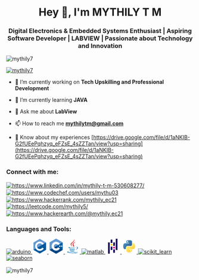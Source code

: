 <h1 align="center">Hey 👋, I'm MYTHILY T M</h1>
<h3 align="center">Digital Electronics & Embedded Systems Enthusiast | Aspiring Software Developer | LABVIEW | Passionate about Technology and Innovation</h3>

<p align="left"> <img src="https://komarev.com/ghpvc/?username=mythily7&label=Profile%20views&color=0e75b6&style=flat" alt="mythily7" /> </p>

<p align="left"> <a href="https://github.com/ryo-ma/github-profile-trophy"><img src="https://github-profile-trophy.vercel.app/?username=mythily7" alt="mythily7" /></a> </p>

- 🔭 I’m currently working on **Tech Upskilling and Professional Development**

- 🌱 I’m currently learning **JAVA**

- 💬 Ask me about **LabView**

- 📫 How to reach me **mythilytm@gmail.com**

- 📄 Know about my experiences [https://drive.google.com/file/d/1aNKIB-G2fUEePqhzyq_eFZsE_4sZZTan/view?usp=sharing](https://drive.google.com/file/d/1aNKIB-G2fUEePqhzyq_eFZsE_4sZZTan/view?usp=sharing)

<h3 align="left">Connect with me:</h3>
<p align="left">
<a href="https://linkedin.com/in/https://www.linkedin.com/in/mythily-t-m-530608277/" target="blank"><img align="center" src="https://raw.githubusercontent.com/rahuldkjain/github-profile-readme-generator/master/src/images/icons/Social/linked-in-alt.svg" alt="https://www.linkedin.com/in/mythily-t-m-530608277/" height="30" width="40" /></a>
<a href="https://www.codechef.com/users/https://www.codechef.com/users/mythu03" target="blank"><img align="center" src="https://cdn.jsdelivr.net/npm/simple-icons@3.1.0/icons/codechef.svg" alt="https://www.codechef.com/users/mythu03" height="30" width="40" /></a>
<a href="https://www.hackerrank.com/https://www.hackerrank.com/mythily_ec21" target="blank"><img align="center" src="https://raw.githubusercontent.com/rahuldkjain/github-profile-readme-generator/master/src/images/icons/Social/hackerrank.svg" alt="https://www.hackerrank.com/mythily_ec21" height="30" width="40" /></a>
<a href="https://www.leetcode.com/https://leetcode.com/mythily5/" target="blank"><img align="center" src="https://raw.githubusercontent.com/rahuldkjain/github-profile-readme-generator/master/src/images/icons/Social/leet-code.svg" alt="https://leetcode.com/mythily5/" height="30" width="40" /></a>
<a href="https://www.hackerearth.com/https://www.hackerearth.com/@mythily.ec21" target="blank"><img align="center" src="https://raw.githubusercontent.com/rahuldkjain/github-profile-readme-generator/master/src/images/icons/Social/hackerearth.svg" alt="https://www.hackerearth.com/@mythily.ec21" height="30" width="40" /></a>
</p>

<h3 align="left">Languages and Tools:</h3>
<p align="left"> <a href="https://www.arduino.cc/" target="_blank" rel="noreferrer"> <img src="https://cdn.worldvectorlogo.com/logos/arduino-1.svg" alt="arduino" width="40" height="40"/> </a> <a href="https://www.cprogramming.com/" target="_blank" rel="noreferrer"> <img src="https://raw.githubusercontent.com/devicons/devicon/master/icons/c/c-original.svg" alt="c" width="40" height="40"/> </a> <a href="https://www.w3schools.com/cpp/" target="_blank" rel="noreferrer"> <img src="https://raw.githubusercontent.com/devicons/devicon/master/icons/cplusplus/cplusplus-original.svg" alt="cplusplus" width="40" height="40"/> </a> <a href="https://www.java.com" target="_blank" rel="noreferrer"> <img src="https://raw.githubusercontent.com/devicons/devicon/master/icons/java/java-original.svg" alt="java" width="40" height="40"/> </a> <a href="https://www.mathworks.com/" target="_blank" rel="noreferrer"> <img src="https://upload.wikimedia.org/wikipedia/commons/2/21/Matlab_Logo.png" alt="matlab" width="40" height="40"/> </a> <a href="https://pandas.pydata.org/" target="_blank" rel="noreferrer"> <img src="https://raw.githubusercontent.com/devicons/devicon/2ae2a900d2f041da66e950e4d48052658d850630/icons/pandas/pandas-original.svg" alt="pandas" width="40" height="40"/> </a> <a href="https://www.python.org" target="_blank" rel="noreferrer"> <img src="https://raw.githubusercontent.com/devicons/devicon/master/icons/python/python-original.svg" alt="python" width="40" height="40"/> </a> <a href="https://scikit-learn.org/" target="_blank" rel="noreferrer"> <img src="https://upload.wikimedia.org/wikipedia/commons/0/05/Scikit_learn_logo_small.svg" alt="scikit_learn" width="40" height="40"/> </a> <a href="https://seaborn.pydata.org/" target="_blank" rel="noreferrer"> <img src="https://seaborn.pydata.org/_images/logo-mark-lightbg.svg" alt="seaborn" width="40" height="40"/> </a> </p>

<p><img align="center" src="https://github-readme-stats.vercel.app/api/top-langs?username=mythily7&show_icons=true&locale=en&layout=compact" alt="mythily7" /></p>
